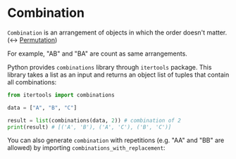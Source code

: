 # Combination

```Combination``` is an arrangement of objects in which the order doesn't matter. (<-> [Permutation](https://github.com/jbcolby0063/til/blob/main/algorithms/permutation.md))

For example, "AB" and "BA" are count as same arrangements. 

Python provides ```combinations``` library through ```itertools``` package. This library takes a 
list as an input and returns an object list of tuples that contain all combinations:
```python
from itertools import combinations

data = ["A", "B", "C"]

result = list(combinations(data, 2)) # combination of 2
print(result) # [('A', 'B'), ('A', 'C'), ('B', 'C')]
```
You can also generate ```combination``` with repetitions (e.g. "AA" and "BB" are allowed) by importing ```combinations_with_replacement```:
